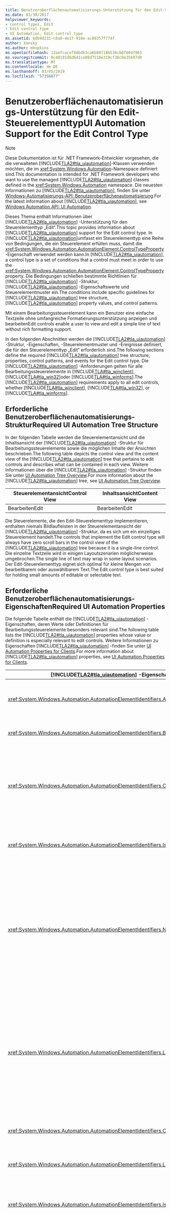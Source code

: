 ```yaml
---
title: Benutzeroberflächenautomatisierungs-Unterstützung für den Edit-Steuerelementtyp
ms.date: 03/30/2017
helpviewer_keywords:
- control types, Edit
- Edit control type
- UI Automation, Edit control type
ms.assetid: 6db9d231-c0a0-4e17-910e-ac80357f774f
author: Xansky
ms.author: mhopkins
ms.openlocfilehash: 12aefcacef8dbdb3ca6b89f18b536cb0f604f961
ms.sourcegitcommit: 0c48191d6d641ce88d7510e319cf38c0e35697d0
ms.translationtype: MT
ms.contentlocale: de-DE
ms.lasthandoff: 03/05/2019
ms.locfileid: "57356077"
---
```

# <a name="ui-automation-support-for-the-edit-control-type"></a><span data-ttu-id="a7107-102">Benutzeroberflächenautomatisierungs-Unterstützung für den Edit-Steuerelementtyp</span><span class="sxs-lookup"><span data-stu-id="a7107-102">UI Automation Support for the Edit Control Type</span></span>

> [!NOTE]
> <span data-ttu-id="a7107-103">Diese Dokumentation ist für .NET Framework-Entwickler vorgesehen, die die verwalteten [!INCLUDE[TLA2#tla_uiautomation](../../../includes/tla2sharptla-uiautomation-md.md)]-Klassen verwenden möchten, die im <xref:System.Windows.Automation>-Namespace definiert sind.</span><span class="sxs-lookup"><span data-stu-id="a7107-103">This documentation is intended for .NET Framework developers who want to use the managed [!INCLUDE[TLA2#tla_uiautomation](../../../includes/tla2sharptla-uiautomation-md.md)] classes defined in the <xref:System.Windows.Automation> namespace.</span></span> <span data-ttu-id="a7107-104">Die neuesten Informationen zu [!INCLUDE[TLA2#tla_uiautomation](../../../includes/tla2sharptla-uiautomation-md.md)], finden Sie unter [Windows-Automatisierungs-API: Benutzeroberflächenautomatisierung](https://go.microsoft.com/fwlink/?LinkID=156746).</span><span class="sxs-lookup"><span data-stu-id="a7107-104">For the latest information about [!INCLUDE[TLA2#tla_uiautomation](../../../includes/tla2sharptla-uiautomation-md.md)], see [Windows Automation API: UI Automation](https://go.microsoft.com/fwlink/?LinkID=156746).</span></span>

<span data-ttu-id="a7107-105">Dieses Thema enthält Informationen über [!INCLUDE[TLA2#tla_uiautomation](../../../includes/tla2sharptla-uiautomation-md.md)] -Unterstützung für den Steuerelementtyp „Edit“.</span><span class="sxs-lookup"><span data-stu-id="a7107-105">This topic provides information about [!INCLUDE[TLA2#tla_uiautomation](../../../includes/tla2sharptla-uiautomation-md.md)] support for the Edit control type.</span></span> <span data-ttu-id="a7107-106">In [!INCLUDE[TLA2#tla_uiautomation](../../../includes/tla2sharptla-uiautomation-md.md)]umfasst ein Steuerelementtyp eine Reihe von Bedingungen, die ein Steuerelement erfüllen muss, damit die <xref:System.Windows.Automation.AutomationElement.ControlTypeProperty> -Eigenschaft verwendet werden kann.</span><span class="sxs-lookup"><span data-stu-id="a7107-106">In [!INCLUDE[TLA2#tla_uiautomation](../../../includes/tla2sharptla-uiautomation-md.md)], a control type is a set of conditions that a control must meet in order to use the <xref:System.Windows.Automation.AutomationElement.ControlTypeProperty> property.</span></span> <span data-ttu-id="a7107-107">Die Bedingungen schließen bestimmte Richtlinien für [!INCLUDE[TLA2#tla_uiautomation](../../../includes/tla2sharptla-uiautomation-md.md)] -Struktur, [!INCLUDE[TLA2#tla_uiautomation](../../../includes/tla2sharptla-uiautomation-md.md)] -Eigenschaftswerte und Steuerelementmuster ein.</span><span class="sxs-lookup"><span data-stu-id="a7107-107">The conditions include specific guidelines for [!INCLUDE[TLA2#tla_uiautomation](../../../includes/tla2sharptla-uiautomation-md.md)] tree structure, [!INCLUDE[TLA2#tla_uiautomation](../../../includes/tla2sharptla-uiautomation-md.md)] property values, and control patterns.</span></span>

<span data-ttu-id="a7107-108">Mit einem Bearbeitungssteuerelement kann ein Benutzer eine einfache Textzeile ohne umfangreiche Formatierungsunterstützung anzeigen und bearbeiten</span><span class="sxs-lookup"><span data-stu-id="a7107-108">Edit controls enable a user to view and edit a simple line of text without rich formatting support.</span></span>

<span data-ttu-id="a7107-109">In den folgenden Abschnitten werden die [!INCLUDE[TLA2#tla_uiautomation](../../../includes/tla2sharptla-uiautomation-md.md)] -Struktur, -Eigenschaften, -Steuerelementmuster und -Ereignisse definiert, die für den Steuerelementtyp „Edit“ erforderlich sind.</span><span class="sxs-lookup"><span data-stu-id="a7107-109">The following sections define the required [!INCLUDE[TLA2#tla_uiautomation](../../../includes/tla2sharptla-uiautomation-md.md)] tree structure, properties, control patterns, and events for the Edit control type.</span></span> <span data-ttu-id="a7107-110">Die [!INCLUDE[TLA2#tla_uiautomation](../../../includes/tla2sharptla-uiautomation-md.md)] -Anforderungen gelten für alle Bearbeitungssteuerelemente in [!INCLUDE[TLA#tla_winclient](../../../includes/tlasharptla-winclient-md.md)], [!INCLUDE[TLA#tla_win32](../../../includes/tlasharptla-win32-md.md)]oder [!INCLUDE[TLA#tla_winforms](../../../includes/tlasharptla-winforms-md.md)].</span><span class="sxs-lookup"><span data-stu-id="a7107-110">The [!INCLUDE[TLA2#tla_uiautomation](../../../includes/tla2sharptla-uiautomation-md.md)] requirements apply to all edit controls, whether [!INCLUDE[TLA#tla_winclient](../../../includes/tlasharptla-winclient-md.md)], [!INCLUDE[TLA#tla_win32](../../../includes/tlasharptla-win32-md.md)], or [!INCLUDE[TLA#tla_winforms](../../../includes/tlasharptla-winforms-md.md)].</span></span>

<a name="Required_UI_Automation_Tree_Structure"></a>

## <a name="required-ui-automation-tree-structure"></a><span data-ttu-id="a7107-111">Erforderliche Benutzeroberflächenautomatisierungs-Struktur</span><span class="sxs-lookup"><span data-stu-id="a7107-111">Required UI Automation Tree Structure</span></span>

<span data-ttu-id="a7107-112">In der folgenden Tabelle werden die Steuerelementansicht und die Inhaltsansicht der [!INCLUDE[TLA2#tla_uiautomation](../../../includes/tla2sharptla-uiautomation-md.md)] -Struktur für Bearbeitungssteuerelemente sowie die möglichen Inhalte der Ansichten beschrieben.</span><span class="sxs-lookup"><span data-stu-id="a7107-112">The following table depicts the control view and the content view of the [!INCLUDE[TLA2#tla_uiautomation](../../../includes/tla2sharptla-uiautomation-md.md)] tree that pertains to edit controls and describes what can be contained in each view.</span></span> <span data-ttu-id="a7107-113">Weitere Informationen über die [!INCLUDE[TLA2#tla_uiautomation](../../../includes/tla2sharptla-uiautomation-md.md)] -Struktur finden Sie unter [UI Automation Tree Overview](../../../docs/framework/ui-automation/ui-automation-tree-overview.md).</span><span class="sxs-lookup"><span data-stu-id="a7107-113">For more information about the [!INCLUDE[TLA2#tla_uiautomation](../../../includes/tla2sharptla-uiautomation-md.md)] tree, see [UI Automation Tree Overview](../../../docs/framework/ui-automation/ui-automation-tree-overview.md).</span></span>

|<span data-ttu-id="a7107-114">Steuerelementansicht</span><span class="sxs-lookup"><span data-stu-id="a7107-114">Control View</span></span>|<span data-ttu-id="a7107-115">Inhaltsansicht</span><span class="sxs-lookup"><span data-stu-id="a7107-115">Content View</span></span>|
|------------------|------------------|
|<span data-ttu-id="a7107-116">Bearbeiten</span><span class="sxs-lookup"><span data-stu-id="a7107-116">Edit</span></span>|<span data-ttu-id="a7107-117">Bearbeiten</span><span class="sxs-lookup"><span data-stu-id="a7107-117">Edit</span></span>|

<span data-ttu-id="a7107-118">Die Steuerelemente, die den Edit-Steuerelementtyp implementieren, enthalten niemals Bildlaufleisten in der Steuerelementansicht der [!INCLUDE[TLA2#tla_uiautomation](../../../includes/tla2sharptla-uiautomation-md.md)] -Struktur, da es sich um ein einzeiliges Steuerelement handelt.</span><span class="sxs-lookup"><span data-stu-id="a7107-118">The controls that implement the Edit control type will always have zero scroll bars in the control view of the [!INCLUDE[TLA2#tla_uiautomation](../../../includes/tla2sharptla-uiautomation-md.md)] tree because it is a single-line control.</span></span> <span data-ttu-id="a7107-119">Die einzelne Textzeile wird in einigen Layoutszenarien möglicherweise umgebrochen.</span><span class="sxs-lookup"><span data-stu-id="a7107-119">The single line of text may wrap in some layout scenarios.</span></span> <span data-ttu-id="a7107-120">Der Edit-Steuerelementtyp eignet sich optimal für kleine Mengen von bearbeitbarem oder auswählbarem Text.</span><span class="sxs-lookup"><span data-stu-id="a7107-120">The Edit control type is best suited for holding small amounts of editable or selectable text.</span></span>

<a name="Required_UI_Automation_Properties"></a>

## <a name="required-ui-automation-properties"></a><span data-ttu-id="a7107-121">Erforderliche Benutzeroberflächenautomatisierungs-Eigenschaften</span><span class="sxs-lookup"><span data-stu-id="a7107-121">Required UI Automation Properties</span></span>

<span data-ttu-id="a7107-122">Die folgende Tabelle enthält die [!INCLUDE[TLA2#tla_uiautomation](../../../includes/tla2sharptla-uiautomation-md.md)] -Eigenschaften, deren Werte oder Definitionen für Bearbeitungssteuerelemente besonders relevant sind.</span><span class="sxs-lookup"><span data-stu-id="a7107-122">The following table lists the [!INCLUDE[TLA2#tla_uiautomation](../../../includes/tla2sharptla-uiautomation-md.md)] properties whose value or definition is especially relevant to edit controls.</span></span> <span data-ttu-id="a7107-123">Weitere Informationen zu Eigenschaften [!INCLUDE[TLA2#tla_uiautomation](../../../includes/tla2sharptla-uiautomation-md.md)] -finden Sie unter [UI Automation Properties for Clients](../../../docs/framework/ui-automation/ui-automation-properties-for-clients.md).</span><span class="sxs-lookup"><span data-stu-id="a7107-123">For more information about [!INCLUDE[TLA2#tla_uiautomation](../../../includes/tla2sharptla-uiautomation-md.md)] properties, see [UI Automation Properties for Clients](../../../docs/framework/ui-automation/ui-automation-properties-for-clients.md).</span></span>

|[!INCLUDE[TLA2#tla_uiautomation](../../../includes/tla2sharptla-uiautomation-md.md)] <span data-ttu-id="a7107-124">-Eigenschaft</span><span class="sxs-lookup"><span data-stu-id="a7107-124">Property</span></span>|<span data-ttu-id="a7107-125">Wert</span><span class="sxs-lookup"><span data-stu-id="a7107-125">Value</span></span>|<span data-ttu-id="a7107-126">Hinweise</span><span class="sxs-lookup"><span data-stu-id="a7107-126">Notes</span></span>|
|------------------------------------------------------------------------------------|-----------|-----------|
|<xref:System.Windows.Automation.AutomationElementIdentifiers.AutomationIdProperty>|<span data-ttu-id="a7107-127">Siehe Hinweise.</span><span class="sxs-lookup"><span data-stu-id="a7107-127">See notes.</span></span>|<span data-ttu-id="a7107-128">Der Wert dieser Eigenschaft muss für alle Steuerelemente in einer Anwendung eindeutig sein.</span><span class="sxs-lookup"><span data-stu-id="a7107-128">The value of this property needs to be unique across all controls in an application.</span></span>|
|<xref:System.Windows.Automation.AutomationElementIdentifiers.BoundingRectangleProperty>|<span data-ttu-id="a7107-129">Siehe Hinweise.</span><span class="sxs-lookup"><span data-stu-id="a7107-129">See notes.</span></span>|<span data-ttu-id="a7107-130">Das äußere Rechteck, das das gesamte Steuerelement enthält.</span><span class="sxs-lookup"><span data-stu-id="a7107-130">The outermost rectangle that contains the whole control.</span></span>|
|<xref:System.Windows.Automation.AutomationElementIdentifiers.ClickablePointProperty>|<span data-ttu-id="a7107-131">Siehe Hinweise.</span><span class="sxs-lookup"><span data-stu-id="a7107-131">See notes.</span></span>|<span data-ttu-id="a7107-132">Das Bearbeitungssteuerelement muss über einen durch Klicken aktivierbaren Punkt verfügen, der den Eingabefokus an den Bearbeitungsbereich des Steuerelements übergibt, wenn ein Benutzer dort mit der Maus klickt.</span><span class="sxs-lookup"><span data-stu-id="a7107-132">The edit control must have a clickable point that gives input focus to the edit portion of the control when a user clicks the mouse there.</span></span>|
|<xref:System.Windows.Automation.AutomationElementIdentifiers.IsKeyboardFocusableProperty>|<span data-ttu-id="a7107-133">Siehe Hinweise.</span><span class="sxs-lookup"><span data-stu-id="a7107-133">See notes.</span></span>|<span data-ttu-id="a7107-134">Wenn das Steuerelement den Tastaturfokus erhalten kann, muss es diese Eigenschaft unterstützen.</span><span class="sxs-lookup"><span data-stu-id="a7107-134">If the control can receive keyboard focus, it must support this property.</span></span>|
|<xref:System.Windows.Automation.AutomationElementIdentifiers.NameProperty>|<span data-ttu-id="a7107-135">Siehe Hinweise.</span><span class="sxs-lookup"><span data-stu-id="a7107-135">See notes.</span></span>|<span data-ttu-id="a7107-136">Der Name des Bearbeitungssteuerelements wird üblicherweise aus einer statischen Textbezeichnung generiert.</span><span class="sxs-lookup"><span data-stu-id="a7107-136">The name of the edit control is typically generated from a static text label.</span></span> <span data-ttu-id="a7107-137">Ist keine statische Textbezeichnung vorhanden, muss der Anwendungsentwickler einen Eigenschaftswert für `Name` zuweisen.</span><span class="sxs-lookup"><span data-stu-id="a7107-137">If there is not a static text label, a property value for `Name` must be assigned by the application developer.</span></span> <span data-ttu-id="a7107-138">Die `Name` -Eigenschaft darf niemals den Textinhalt des Bearbeitungssteuerelements enthalten.</span><span class="sxs-lookup"><span data-stu-id="a7107-138">The `Name` property should never contain the textual contents of the edit control.</span></span>|
|<xref:System.Windows.Automation.AutomationElementIdentifiers.LabeledByProperty>|<span data-ttu-id="a7107-139">Siehe Hinweise.</span><span class="sxs-lookup"><span data-stu-id="a7107-139">See notes.</span></span>|<span data-ttu-id="a7107-140">Wenn dem Steuerelement eine statische Textbezeichnung zugewiesen ist, muss diese Eigenschaft einen Verweis auf dieses Steuerelement verfügbar machen.</span><span class="sxs-lookup"><span data-stu-id="a7107-140">If there is a static text label associated with the control, then this property must expose a reference to that control.</span></span> <span data-ttu-id="a7107-141">Ist das Textsteuerelement eine Unterkomponente eines anderen Steuerelements, ist für das Textsteuerelement keine `LabeledBy` -Eigenschaft festgelegt.</span><span class="sxs-lookup"><span data-stu-id="a7107-141">If the text control is a subcomponent of another control, it will not have a `LabeledBy` property set.</span></span>|
|<xref:System.Windows.Automation.AutomationElementIdentifiers.ControlTypeProperty>|<span data-ttu-id="a7107-142">Bearbeiten</span><span class="sxs-lookup"><span data-stu-id="a7107-142">Edit</span></span>|<span data-ttu-id="a7107-143">Dieser Wert gilt für alle [!INCLUDE[TLA2#tla_ui](../../../includes/tla2sharptla-ui-md.md)] -Frameworks.</span><span class="sxs-lookup"><span data-stu-id="a7107-143">This value is the same for all [!INCLUDE[TLA2#tla_ui](../../../includes/tla2sharptla-ui-md.md)] frameworks.</span></span>|
|<xref:System.Windows.Automation.AutomationElementIdentifiers.LocalizedControlTypeProperty>|<span data-ttu-id="a7107-144">„Bearbeiten“</span><span class="sxs-lookup"><span data-stu-id="a7107-144">"edit"</span></span>|<span data-ttu-id="a7107-145">Lokalisierte Zeichenfolge für den Steuerelementtyp „Edit“.</span><span class="sxs-lookup"><span data-stu-id="a7107-145">Localized string corresponding to the Edit control type.</span></span>|
|<xref:System.Windows.Automation.AutomationElementIdentifiers.IsContentElementProperty>|<span data-ttu-id="a7107-146">True</span><span class="sxs-lookup"><span data-stu-id="a7107-146">True</span></span>|<span data-ttu-id="a7107-147">Das Bearbeitungssteuerelement ist stets in der Inhaltsansicht der [!INCLUDE[TLA2#tla_uiautomation](../../../includes/tla2sharptla-uiautomation-md.md)] -Struktur enthalten.</span><span class="sxs-lookup"><span data-stu-id="a7107-147">The edit control is always included in the content view of the [!INCLUDE[TLA2#tla_uiautomation](../../../includes/tla2sharptla-uiautomation-md.md)] tree.</span></span>|
|<xref:System.Windows.Automation.AutomationElementIdentifiers.IsControlElementProperty>|<span data-ttu-id="a7107-148">True</span><span class="sxs-lookup"><span data-stu-id="a7107-148">True</span></span>|<span data-ttu-id="a7107-149">Das Bearbeitungssteuerelement ist stets in der Steuerelementansicht der [!INCLUDE[TLA2#tla_uiautomation](../../../includes/tla2sharptla-uiautomation-md.md)] -Struktur enthalten.</span><span class="sxs-lookup"><span data-stu-id="a7107-149">The edit control is always included in the control view of the [!INCLUDE[TLA2#tla_uiautomation](../../../includes/tla2sharptla-uiautomation-md.md)] tree.</span></span>|
|<xref:System.Windows.Automation.AutomationElementIdentifiers.IsPasswordProperty>|<span data-ttu-id="a7107-150">Siehe Hinweise.</span><span class="sxs-lookup"><span data-stu-id="a7107-150">See notes.</span></span>|<span data-ttu-id="a7107-151">Muss für Bearbeitungssteuerelemente auf „true“ festgelegt werden, die Kennwörter enthalten.</span><span class="sxs-lookup"><span data-stu-id="a7107-151">Must be set to true on edit controls that contain passwords.</span></span> <span data-ttu-id="a7107-152">Wenn ein Bearbeitungssteuerelement Kennwörter enthält, kann diese Eigenschaft von einer Sprachausgabe verwendet werden, um zu ermitteln, ob Tastatureingaben bei der Eingabe durch den Benutzer vorgelesen werden sollen.</span><span class="sxs-lookup"><span data-stu-id="a7107-152">If an edit control does contain Password contents then this property can be used by a screen reader to determine whether keystrokes should be read out as the user types them.</span></span>|

<a name="Required_UI_Automation_Control_Patterns"></a>

## <a name="required-ui-automation-control-patterns-and-properties"></a><span data-ttu-id="a7107-153">Erforderliche Benutzeroberflächenautomatisierungs-Steuerelementmuster und -Eigenschaften</span><span class="sxs-lookup"><span data-stu-id="a7107-153">Required UI Automation Control Patterns and Properties</span></span>

<span data-ttu-id="a7107-154">In der folgenden Tabelle werden die Steuerelementmuster aufgelistet, die von allen Bearbeitungssteuerelementen unterstützt werden müssen.</span><span class="sxs-lookup"><span data-stu-id="a7107-154">The following table lists the control patterns required to be supported by all edit controls.</span></span> <span data-ttu-id="a7107-155">Weitere Informationen zu Steuerelementmustern finden Sie unter [UI Automation Control Patterns Overview](../../../docs/framework/ui-automation/ui-automation-control-patterns-overview.md).</span><span class="sxs-lookup"><span data-stu-id="a7107-155">For more information about control patterns, see [UI Automation Control Patterns Overview](../../../docs/framework/ui-automation/ui-automation-control-patterns-overview.md).</span></span>

|<span data-ttu-id="a7107-156">Steuerelementmuster/Steuerelementmustereigenschaft</span><span class="sxs-lookup"><span data-stu-id="a7107-156">Control Pattern/Control Pattern Property</span></span>|<span data-ttu-id="a7107-157">Unterstützung/Wert</span><span class="sxs-lookup"><span data-stu-id="a7107-157">Support/Value</span></span>|<span data-ttu-id="a7107-158">Hinweise</span><span class="sxs-lookup"><span data-stu-id="a7107-158">Notes</span></span>|
|-----------------------------------------------|--------------------|-----------|
|<xref:System.Windows.Automation.Provider.ITextProvider>|<span data-ttu-id="a7107-159">Variabel</span><span class="sxs-lookup"><span data-stu-id="a7107-159">Depends</span></span>|<span data-ttu-id="a7107-160">Bearbeitungssteuerelemente sollten das Text-Steuerelementmuster unterstützen, da ausführliche Textinformationen für Clients immer verfügbar sein sollten.</span><span class="sxs-lookup"><span data-stu-id="a7107-160">Edit controls should support the Text control pattern because detailed text information should always be available for clients.</span></span>|
|<xref:System.Windows.Automation.Provider.IValueProvider>|<span data-ttu-id="a7107-161">Variabel</span><span class="sxs-lookup"><span data-stu-id="a7107-161">Depends</span></span>|<span data-ttu-id="a7107-162">Alle Bearbeitungssteuerelemente, die eine Zeichenfolge übernehmen, müssen das Value-Muster verfügbar machen.</span><span class="sxs-lookup"><span data-stu-id="a7107-162">All edit controls that take a string must expose the Value pattern.</span></span>|
|<xref:System.Windows.Automation.Provider.IValueProvider.IsReadOnly%2A>|<span data-ttu-id="a7107-163">Siehe Hinweise.</span><span class="sxs-lookup"><span data-stu-id="a7107-163">See notes.</span></span>|<span data-ttu-id="a7107-164">Diese Eigenschaft muss festgelegt werden, um anzugeben, ob für das Steuerelement ein Wert programmgesteuert festgelegt oder er vom Benutzer bearbeitet werden kann.</span><span class="sxs-lookup"><span data-stu-id="a7107-164">This property must be set to indicate whether the control can have a value set programmatically or is editable by the user.</span></span>|
|<xref:System.Windows.Automation.Provider.IValueProvider.Value%2A>|<span data-ttu-id="a7107-165">Siehe Hinweise.</span><span class="sxs-lookup"><span data-stu-id="a7107-165">See notes.</span></span>|<span data-ttu-id="a7107-166">Diese Eigenschaft gibt den Textinhalt des Bearbeitungssteuerelements zurück.</span><span class="sxs-lookup"><span data-stu-id="a7107-166">This property will return the textual contents of the edit control.</span></span> <span data-ttu-id="a7107-167">Wenn die `IsPasswordProperty` auf `true`festgelegt ist, muss diese Eigenschaft auf Anforderung eine `InvalidOperationException` auslösen.</span><span class="sxs-lookup"><span data-stu-id="a7107-167">If the `IsPasswordProperty` is set to `true`, this property must raise an `InvalidOperationException` when requested.</span></span>|
|<xref:System.Windows.Automation.Provider.IRangeValueProvider>|<span data-ttu-id="a7107-168">Variabel</span><span class="sxs-lookup"><span data-stu-id="a7107-168">Depends</span></span>|<span data-ttu-id="a7107-169">Alle Bearbeitungssteuerelemente, die einen numerischen Bereich übernehmen, müssen das Steuerelementmuster „Range Value“ verfügbar machen.</span><span class="sxs-lookup"><span data-stu-id="a7107-169">All edit controls that take a numeric range must expose Range Value control pattern.</span></span>|
|<xref:System.Windows.Automation.Provider.IRangeValueProvider.Minimum%2A>|<span data-ttu-id="a7107-170">Siehe Hinweise.</span><span class="sxs-lookup"><span data-stu-id="a7107-170">See notes.</span></span>|<span data-ttu-id="a7107-171">Diese Eigenschaft muss der kleinste Wert sein, auf den der Inhalt des Bearbeitungssteuerelements festgelegt werden kann.</span><span class="sxs-lookup"><span data-stu-id="a7107-171">This property must be the smallest value that the edit control's contents can be set to.</span></span>|
|<xref:System.Windows.Automation.Provider.IRangeValueProvider.Maximum%2A>|<span data-ttu-id="a7107-172">Siehe Hinweise.</span><span class="sxs-lookup"><span data-stu-id="a7107-172">See notes.</span></span>|<span data-ttu-id="a7107-173">Diese Eigenschaft muss der größte Wert sein, auf den der Inhalt des Bearbeitungssteuerelements festgelegt werden kann.</span><span class="sxs-lookup"><span data-stu-id="a7107-173">This property must be the largest value that the edit control's contents can be set to.</span></span>|
|<xref:System.Windows.Automation.Provider.IRangeValueProvider.SmallChange%2A>|<span data-ttu-id="a7107-174">Siehe Hinweise.</span><span class="sxs-lookup"><span data-stu-id="a7107-174">See notes.</span></span>|<span data-ttu-id="a7107-175">Diese Eigenschaft muss die Anzahl der Dezimalstellen angeben, die für den Wert festgelegt werden kann.</span><span class="sxs-lookup"><span data-stu-id="a7107-175">This property must indicate the number of decimal places that the value can be set to.</span></span> <span data-ttu-id="a7107-176">Wenn das Bearbeitungssteuerelement nur ganze Zahlen annimmt, muss die `SmallChangeProperty` 1 sein.</span><span class="sxs-lookup"><span data-stu-id="a7107-176">If the edit only take integers, the `SmallChangeProperty` must be 1.</span></span> <span data-ttu-id="a7107-177">Wenn das Bearbeitungssteuerelement einen Bereich von 1,0 bis 2,0 annimmt, muss die `SmallChangeProperty` 0,1 sein.</span><span class="sxs-lookup"><span data-stu-id="a7107-177">If the edit takes a range from 1.0 to 2.0, then the `SmallChangeProperty` must be 0.1.</span></span> <span data-ttu-id="a7107-178">Wenn das Bearbeitungssteuerelement einen Bereich von 1,00 bis 2,00 annimmt, muss die `SmallChangeProperty` 0,001 sein.</span><span class="sxs-lookup"><span data-stu-id="a7107-178">If the edit control takes a range from 1.00 to 2.00 then the `SmallChangeProperty` must be 0.001.</span></span>|
|<xref:System.Windows.Automation.Provider.IRangeValueProvider.LargeChange%2A>|`Null`|<span data-ttu-id="a7107-179">Diese Eigenschaft muss auf einem Bearbeitungssteuerelement nicht verfügbar gemacht werden.</span><span class="sxs-lookup"><span data-stu-id="a7107-179">This property does not need to be exposed on an edit control.</span></span>|
|<xref:System.Windows.Automation.Provider.IRangeValueProvider.Value%2A>|<span data-ttu-id="a7107-180">Siehe Hinweise.</span><span class="sxs-lookup"><span data-stu-id="a7107-180">See notes.</span></span>|<span data-ttu-id="a7107-181">Diese Eigenschaft gibt die numerischen Inhalte des Bearbeitungssteuerelements an.</span><span class="sxs-lookup"><span data-stu-id="a7107-181">This property will indicate the numeric contents of the edit control.</span></span> <span data-ttu-id="a7107-182">Wenn durch einen [!INCLUDE[TLA2#tla_uiautomation](../../../includes/tla2sharptla-uiautomation-md.md)] -Client innerhalb der Bereiche, die gemäß der Eigenschaften `Minimum` und `Maximum` angegeben sind, ein präziserer Wert festgelegt ist, wird die Value-Eigenschaft automatisch auf den nächsten zulässigen Wert gerundet.</span><span class="sxs-lookup"><span data-stu-id="a7107-182">When a more precise value is set by a [!INCLUDE[TLA2#tla_uiautomation](../../../includes/tla2sharptla-uiautomation-md.md)] client within the ranges specified in the `Minimum` and `Maximum` properties, the Value property will automatically be rounded to the closest accepted value.</span></span>|

<a name="Required_UI_Automation_Events"></a>

## <a name="required-ui-automation-events"></a><span data-ttu-id="a7107-183">Erforderliche Benutzeroberflächenautomatisierungs-Ereignisse</span><span class="sxs-lookup"><span data-stu-id="a7107-183">Required UI Automation Events</span></span>

<span data-ttu-id="a7107-184">Die folgende Tabelle enthält die [!INCLUDE[TLA2#tla_uiautomation](../../../includes/tla2sharptla-uiautomation-md.md)] -Ereignisse, die von allen Bearbeitungssteuerelementen unterstützt werden müssen.</span><span class="sxs-lookup"><span data-stu-id="a7107-184">The following table lists the [!INCLUDE[TLA2#tla_uiautomation](../../../includes/tla2sharptla-uiautomation-md.md)] events required to be supported by all edit controls.</span></span> <span data-ttu-id="a7107-185">Weitere Informationen zu Ereignissen finden Sie unter [UI Automation Events Overview](../../../docs/framework/ui-automation/ui-automation-events-overview.md).</span><span class="sxs-lookup"><span data-stu-id="a7107-185">For more information about events, see [UI Automation Events Overview](../../../docs/framework/ui-automation/ui-automation-events-overview.md).</span></span>

|[!INCLUDE[TLA2#tla_uiautomation](../../../includes/tla2sharptla-uiautomation-md.md)] <span data-ttu-id="a7107-186">-Ereignis</span><span class="sxs-lookup"><span data-stu-id="a7107-186">Event</span></span>|<span data-ttu-id="a7107-187">Unterstützung</span><span class="sxs-lookup"><span data-stu-id="a7107-187">Support</span></span>|<span data-ttu-id="a7107-188">Hinweise</span><span class="sxs-lookup"><span data-stu-id="a7107-188">Notes</span></span>|
|---------------------------------------------------------------------------------|-------------|-----------|
|<xref:System.Windows.Automation.SelectionPatternIdentifiers.InvalidatedEvent>|<span data-ttu-id="a7107-189">Erforderlich</span><span class="sxs-lookup"><span data-stu-id="a7107-189">Required</span></span>|<span data-ttu-id="a7107-190">Keine</span><span class="sxs-lookup"><span data-stu-id="a7107-190">None</span></span>|
|<xref:System.Windows.Automation.TextPatternIdentifiers.TextSelectionChangedEvent>|<span data-ttu-id="a7107-191">Erforderlich</span><span class="sxs-lookup"><span data-stu-id="a7107-191">Required</span></span>|<span data-ttu-id="a7107-192">Keine</span><span class="sxs-lookup"><span data-stu-id="a7107-192">None</span></span>|
|<xref:System.Windows.Automation.TextPatternIdentifiers.TextChangedEvent>|<span data-ttu-id="a7107-193">Erforderlich</span><span class="sxs-lookup"><span data-stu-id="a7107-193">Required</span></span>|<span data-ttu-id="a7107-194">Keine</span><span class="sxs-lookup"><span data-stu-id="a7107-194">None</span></span>|
|<span data-ttu-id="a7107-195">Durch geänderte<xref:System.Windows.Automation.AutomationElementIdentifiers.BoundingRectangleProperty> -Eigenschaft ausgelöstes Ereignis.</span><span class="sxs-lookup"><span data-stu-id="a7107-195"><xref:System.Windows.Automation.AutomationElementIdentifiers.BoundingRectangleProperty> property-changed event.</span></span>|<span data-ttu-id="a7107-196">Erforderlich</span><span class="sxs-lookup"><span data-stu-id="a7107-196">Required</span></span>|<span data-ttu-id="a7107-197">Keine</span><span class="sxs-lookup"><span data-stu-id="a7107-197">None</span></span>|
|<span data-ttu-id="a7107-198">Durch geänderte<xref:System.Windows.Automation.AutomationElementIdentifiers.IsOffscreenProperty> -Eigenschaft ausgelöstes Ereignis.</span><span class="sxs-lookup"><span data-stu-id="a7107-198"><xref:System.Windows.Automation.AutomationElementIdentifiers.IsOffscreenProperty> property-changed event.</span></span>|<span data-ttu-id="a7107-199">Erforderlich</span><span class="sxs-lookup"><span data-stu-id="a7107-199">Required</span></span>|<span data-ttu-id="a7107-200">Keine</span><span class="sxs-lookup"><span data-stu-id="a7107-200">None</span></span>|
|<span data-ttu-id="a7107-201">Durch geänderte<xref:System.Windows.Automation.AutomationElementIdentifiers.IsEnabledProperty> -Eigenschaft ausgelöstes Ereignis.</span><span class="sxs-lookup"><span data-stu-id="a7107-201"><xref:System.Windows.Automation.AutomationElementIdentifiers.IsEnabledProperty> property-changed event.</span></span>|<span data-ttu-id="a7107-202">Erforderlich</span><span class="sxs-lookup"><span data-stu-id="a7107-202">Required</span></span>|<span data-ttu-id="a7107-203">Keine</span><span class="sxs-lookup"><span data-stu-id="a7107-203">None</span></span>|
|<span data-ttu-id="a7107-204">Durch geänderte<xref:System.Windows.Automation.AutomationElementIdentifiers.NameProperty> -Eigenschaft ausgelöstes Ereignis.</span><span class="sxs-lookup"><span data-stu-id="a7107-204"><xref:System.Windows.Automation.AutomationElementIdentifiers.NameProperty> property-changed event.</span></span>|<span data-ttu-id="a7107-205">Erforderlich</span><span class="sxs-lookup"><span data-stu-id="a7107-205">Required</span></span>|<span data-ttu-id="a7107-206">Keine</span><span class="sxs-lookup"><span data-stu-id="a7107-206">None</span></span>|
|<span data-ttu-id="a7107-207">Durch geänderte<xref:System.Windows.Automation.ValuePatternIdentifiers.ValueProperty> -Eigenschaft ausgelöstes Ereignis.</span><span class="sxs-lookup"><span data-stu-id="a7107-207"><xref:System.Windows.Automation.ValuePatternIdentifiers.ValueProperty> property-changed event.</span></span>|<span data-ttu-id="a7107-208">Variabel</span><span class="sxs-lookup"><span data-stu-id="a7107-208">Depends</span></span>|<span data-ttu-id="a7107-209">Keine</span><span class="sxs-lookup"><span data-stu-id="a7107-209">None</span></span>|
|<span data-ttu-id="a7107-210">Durch geänderte<xref:System.Windows.Automation.ScrollPatternIdentifiers.HorizontallyScrollableProperty> -Eigenschaft ausgelöstes Ereignis.</span><span class="sxs-lookup"><span data-stu-id="a7107-210"><xref:System.Windows.Automation.ScrollPatternIdentifiers.HorizontallyScrollableProperty> property-changed event.</span></span>|<span data-ttu-id="a7107-211">Nie</span><span class="sxs-lookup"><span data-stu-id="a7107-211">Never</span></span>|<span data-ttu-id="a7107-212">Keine</span><span class="sxs-lookup"><span data-stu-id="a7107-212">None</span></span>|
|<span data-ttu-id="a7107-213">Durch geänderte<xref:System.Windows.Automation.ScrollPatternIdentifiers.HorizontalScrollPercentProperty> -Eigenschaft ausgelöstes Ereignis.</span><span class="sxs-lookup"><span data-stu-id="a7107-213"><xref:System.Windows.Automation.ScrollPatternIdentifiers.HorizontalScrollPercentProperty> property-changed event.</span></span>|<span data-ttu-id="a7107-214">Nie</span><span class="sxs-lookup"><span data-stu-id="a7107-214">Never</span></span>|<span data-ttu-id="a7107-215">Keine</span><span class="sxs-lookup"><span data-stu-id="a7107-215">None</span></span>|
|<span data-ttu-id="a7107-216">Durch geänderte<xref:System.Windows.Automation.ScrollPatternIdentifiers.HorizontalViewSizeProperty> -Eigenschaft ausgelöstes Ereignis.</span><span class="sxs-lookup"><span data-stu-id="a7107-216"><xref:System.Windows.Automation.ScrollPatternIdentifiers.HorizontalViewSizeProperty> property-changed event.</span></span>|<span data-ttu-id="a7107-217">Nie</span><span class="sxs-lookup"><span data-stu-id="a7107-217">Never</span></span>|<span data-ttu-id="a7107-218">Keine</span><span class="sxs-lookup"><span data-stu-id="a7107-218">None</span></span>|
|<span data-ttu-id="a7107-219">Durch geänderte<xref:System.Windows.Automation.ScrollPatternIdentifiers.VerticalScrollPercentProperty> -Eigenschaft ausgelöstes Ereignis.</span><span class="sxs-lookup"><span data-stu-id="a7107-219"><xref:System.Windows.Automation.ScrollPatternIdentifiers.VerticalScrollPercentProperty> property-changed event.</span></span>|<span data-ttu-id="a7107-220">Nie</span><span class="sxs-lookup"><span data-stu-id="a7107-220">Never</span></span>|<span data-ttu-id="a7107-221">Keine</span><span class="sxs-lookup"><span data-stu-id="a7107-221">None</span></span>|
|<span data-ttu-id="a7107-222">Durch geänderte<xref:System.Windows.Automation.ScrollPatternIdentifiers.VerticallyScrollableProperty> -Eigenschaft ausgelöstes Ereignis.</span><span class="sxs-lookup"><span data-stu-id="a7107-222"><xref:System.Windows.Automation.ScrollPatternIdentifiers.VerticallyScrollableProperty> property-changed event.</span></span>|<span data-ttu-id="a7107-223">Nie</span><span class="sxs-lookup"><span data-stu-id="a7107-223">Never</span></span>|<span data-ttu-id="a7107-224">Keine</span><span class="sxs-lookup"><span data-stu-id="a7107-224">None</span></span>|
|<span data-ttu-id="a7107-225">Durch geänderte<xref:System.Windows.Automation.ScrollPatternIdentifiers.VerticalViewSizeProperty> -Eigenschaft ausgelöstes Ereignis.</span><span class="sxs-lookup"><span data-stu-id="a7107-225"><xref:System.Windows.Automation.ScrollPatternIdentifiers.VerticalViewSizeProperty> property-changed event.</span></span>|<span data-ttu-id="a7107-226">Nie</span><span class="sxs-lookup"><span data-stu-id="a7107-226">Never</span></span>|<span data-ttu-id="a7107-227">Keine</span><span class="sxs-lookup"><span data-stu-id="a7107-227">None</span></span>|
|<span data-ttu-id="a7107-228">Durch geänderte<xref:System.Windows.Automation.RangeValuePatternIdentifiers.ValueProperty> -Eigenschaft ausgelöstes Ereignis.</span><span class="sxs-lookup"><span data-stu-id="a7107-228"><xref:System.Windows.Automation.RangeValuePatternIdentifiers.ValueProperty> property-changed event.</span></span>|<span data-ttu-id="a7107-229">Variabel</span><span class="sxs-lookup"><span data-stu-id="a7107-229">Depends</span></span>|<span data-ttu-id="a7107-230">Wenn das Steuerelement das „Range Value“-Steuerelementmuster unterstützt, muss es dieses Ereignis unterstützen.</span><span class="sxs-lookup"><span data-stu-id="a7107-230">If the control supports the range Value control pattern, it must support this event.</span></span>|
|<xref:System.Windows.Automation.AutomationElementIdentifiers.AutomationFocusChangedEvent>|<span data-ttu-id="a7107-231">Erforderlich</span><span class="sxs-lookup"><span data-stu-id="a7107-231">Required</span></span>|<span data-ttu-id="a7107-232">Keine</span><span class="sxs-lookup"><span data-stu-id="a7107-232">None</span></span>|
|<xref:System.Windows.Automation.AutomationElementIdentifiers.StructureChangedEvent>|<span data-ttu-id="a7107-233">Erforderlich</span><span class="sxs-lookup"><span data-stu-id="a7107-233">Required</span></span>|<span data-ttu-id="a7107-234">Keine</span><span class="sxs-lookup"><span data-stu-id="a7107-234">None</span></span>|

## <a name="see-also"></a><span data-ttu-id="a7107-235">Siehe auch</span><span class="sxs-lookup"><span data-stu-id="a7107-235">See also</span></span>

- <xref:System.Windows.Automation.ControlType.Edit>
- [<span data-ttu-id="a7107-236">Übersicht über Steuerelementtypen für Benutzeroberflächenautomatisierung</span><span class="sxs-lookup"><span data-stu-id="a7107-236">UI Automation Control Types Overview</span></span>](../../../docs/framework/ui-automation/ui-automation-control-types-overview.md)
- [<span data-ttu-id="a7107-237">Übersicht über die Benutzeroberflächenautomatisierung</span><span class="sxs-lookup"><span data-stu-id="a7107-237">UI Automation Overview</span></span>](../../../docs/framework/ui-automation/ui-automation-overview.md)
